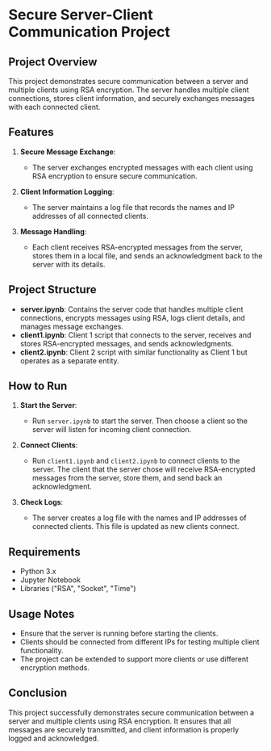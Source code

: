 # Secure Server-Client Communication Project

## Project Overview

This project demonstrates secure communication between a server and multiple clients using RSA encryption. The server handles multiple client connections, stores client information, and securely exchanges messages with each connected client.

## Features

1. **Secure Message Exchange**:
    - The server exchanges encrypted messages with each client using RSA encryption to ensure secure communication.
  
2. **Client Information Logging**:
    - The server maintains a log file that records the names and IP addresses of all connected clients.

3. **Message Handling**:
    - Each client receives RSA-encrypted messages from the server, stores them in a local file, and sends an acknowledgment back to the server with its details.

## Project Structure

- **server.ipynb**: Contains the server code that handles multiple client connections, encrypts messages using RSA, logs client details, and manages message exchanges.
- **client1.ipynb**: Client 1 script that connects to the server, receives and stores RSA-encrypted messages, and sends acknowledgments.
- **client2.ipynb**: Client 2 script with similar functionality as Client 1 but operates as a separate entity.

## How to Run

1. **Start the Server**:
    - Run `server.ipynb` to start the server. Then choose a client so the server will listen for incoming client connection.
  
2. **Connect Clients**:
    - Run `client1.ipynb` and `client2.ipynb` to connect clients to the server. The client that the server chose will receive RSA-encrypted messages from the server, store them, and send back an acknowledgment.

3. **Check Logs**:
    - The server creates a log file with the names and IP addresses of connected clients. This file is updated as new clients connect.

## Requirements

- Python 3.x
- Jupyter Notebook
- Libraries ("RSA", "Socket", "Time")
## Usage Notes

- Ensure that the server is running before starting the clients.
- Clients should be connected from different IPs for testing multiple client functionality.
- The project can be extended to support more clients or use different encryption methods.

## Conclusion

This project successfully demonstrates secure communication between a server and multiple clients using RSA encryption. It ensures that all messages are securely transmitted, and client information is properly logged and acknowledged.